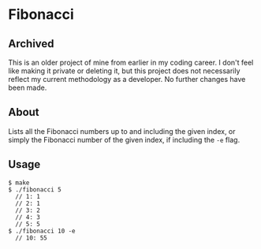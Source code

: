 # Fibonacci #
## Archived ##

This is an older project of mine from earlier in my coding career. I don't feel like making it private or deleting it, but this project does not necessarily reflect my current methodology as a developer. No further changes have been made. 

## About ##
Lists all the Fibonacci numbers up to and including the given index, or simply the Fibonacci number of the given index, if including the `-e` flag.

## Usage ##
    $ make
    $ ./fibonacci 5
      // 1: 1
      // 2: 1
      // 3: 2
      // 4: 3
      // 5: 5
    $ ./fibonacci 10 -e
      // 10: 55

